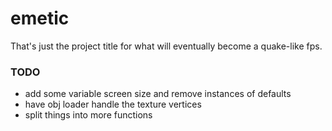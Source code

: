 # emetic
That's just the project title for what will eventually become a quake-like fps.

### TODO
* add some variable screen size and remove instances of defaults
* have obj loader handle the texture vertices
* split things into more functions
